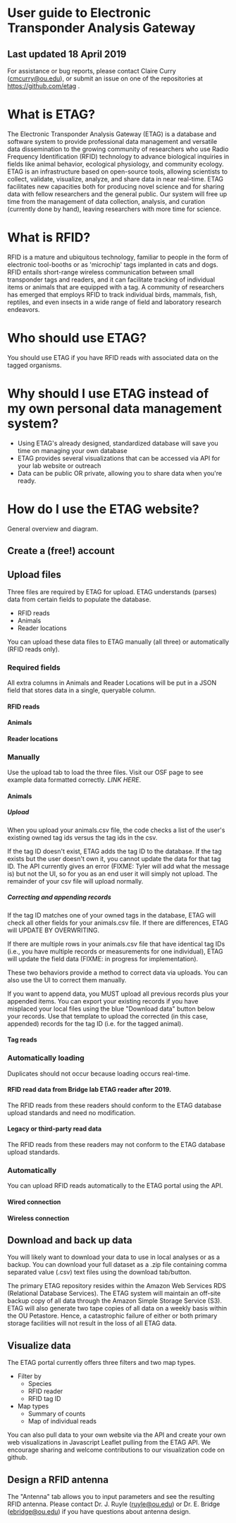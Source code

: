 # User guide to Electronic Transponder Analysis Gateway

## Last updated 18 April 2019
For assistance or bug reports, please contact Claire Curry (cmcurry@ou.edu), or submit an issue on one of the repositories at https://github.com/etag .

# What is ETAG?
The Electronic Transponder Analysis Gateway (ETAG) is a database and software system to provide professional data management and versatile data dissemination to the growing community of researchers who use Radio Frequency Identification (RFID) technology to advance biological inquiries in fields like animal behavior, ecological physiology, and community ecology. ETAG is an infrastructure based on open-source tools, allowing scientists to collect, validate, visualize, analyze, and share data in near real-time. ETAG facilitates new capacities both for producing novel science and for sharing data with fellow researchers and the general public. Our system will free up time from the management of data collection, analysis, and curation (currently done by hand), leaving researchers with more time for science. 

# What is RFID?
RFID is a mature and ubiquitous technology, familiar to people in the form of electronic tool-booths or as 'microchip' tags implanted in cats and dogs. RFID entails short-range wireless communication between small transponder tags and readers, and it can facilitate tracking of individual items or animals that are equipped with a tag. A community of researchers has emerged that employs RFID to track individual birds, mammals, fish, reptiles, and even insects in a wide range of field and laboratory research endeavors.

# Who should use ETAG?
You should use ETAG if you have RFID reads with associated data on the tagged organisms.

# Why should I use ETAG instead of my own personal data management system?
- Using ETAG's already designed, standardized database will save you time on managing your own database
- ETAG provides several visualizations that can be accessed via API for your lab website or outreach
- Data can be public OR private, allowing you to share data when you're ready.

# How do I use the ETAG website?

General overview and diagram.

## Create a (free!) account

## Upload files
Three files are required by ETAG for upload.  ETAG understands (parses) data from certain fields to populate the database.

- RFID reads
- Animals
- Reader locations

You can upload these data files to ETAG manually (all three) or automatically (RFID reads only).

### Required fields
All extra columns in Animals and Reader Locations will be put in a JSON field that stores data in a single, queryable column.
#### RFID reads
#### Animals
#### Reader locations

### Manually 
Use the upload tab to load the three files.  Visit our OSF page to see example data formatted correctly.  *LINK HERE*.

#### Animals
##### Upload
When you upload your animals.csv file, the code checks a list of the user's existing owned tag ids versus the tag ids in the csv.

If the tag ID doesn't exist, ETAG adds the tag ID to the database.  If the tag exists but the user doesn't own it, you cannot update the data for that tag ID.  The API currently gives an error (FIXME: Tyler will add what the message is) but not the UI, so for you as an end user it will simply not upload.  The remainder of your csv file will upload normally.

##### Correcting and appending records
If the tag ID matches one of your owned tags in the database, ETAG will check all other fields for your animals.csv file.  If there are differences, ETAG will UPDATE BY OVERWRITING.

If there are multiple rows in your animals.csv file that have identical tag IDs (i.e., you have multiple records or measurements for one individual), ETAG will update the field data (FIXME: in progress for implementation).

These two behaviors provide a method to correct data via uploads.  You can also use the UI to correct them manually. 

If you want to append data, you MUST upload all previous records plus your appended items. You can export your existing records if you have misplaced your local files using the blue "Download data" button below your records.  Use that template to upload the corrected (in this case, appended) records for the tag ID (i.e. for the tagged animal).

#### Tag reads

### Automatically loading

Duplicates should not occur because loading occurs real-time.

#### RFID read data from Bridge lab ETAG reader after 2019.
The RFID reads from these readers should conform to the ETAG database upload standards and need no modification.

#### Legacy or third-party read data
The RFID reads from these readers may not conform to the ETAG database upload standards.

### Automatically
You can upload RFID reads automatically to the ETAG portal using the API.
#### Wired connection

#### Wireless connection

## Download and back up data
You will likely want to download your data to use in local analyses or as a backup.  You can download your full dataset as a .zip file containing comma separated value (.csv) text files using the download tab/button.

The primary ETAG repository resides within the Amazon Web Services RDS (Relational Database Services).  The ETAG system will maintain an off-site backup copy of all data through the Amazon Simple Storage Service (S3). ETAG will also generate two tape copies of all data on a weekly basis within the OU Petastore. Hence, a catastrophic failure of either or both primary storage facilities will not result in the loss of all ETAG data.

## Visualize data
The ETAG portal currently offers three filters and two map types.
- Filter by
  - Species
  - RFID reader
  - RFID tag ID
- Map types
  - Summary of counts
  - Map of individual reads

You can also pull data to your own website via the API and create your own web visualizations in Javascript Leaflet pulling from the ETAG API.  We encourage sharing and welcome contributions to our visualization code on github.  

## Design a RFID antenna
The "Antenna" tab allows you to input parameters and see the resulting RFID antenna.  Please contact Dr. J. Ruyle (ruyle@ou.edu) or Dr. E. Bridge (ebridge@ou.edu) if you have questions about antenna design.
